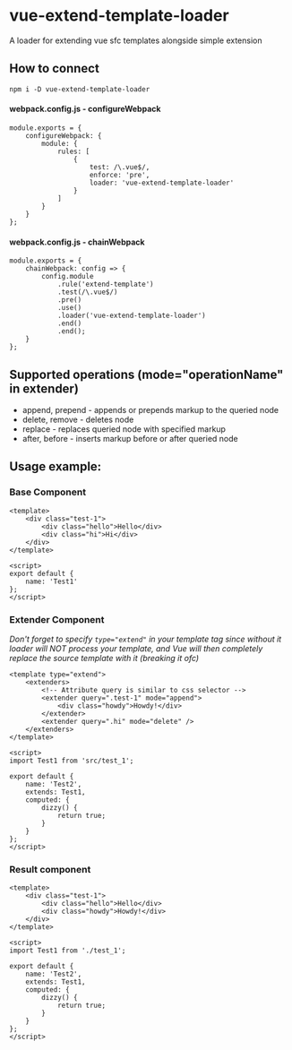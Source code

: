 # vue-extend-template-loader
A loader for extending vue sfc templates alongside simple extension

## How to connect

```
npm i -D vue-extend-template-loader
```

#### webpack.config.js - configureWebpack
```
module.exports = {
    configureWebpack: {
        module: {
            rules: [
                {
                    test: /\.vue$/,
                    enforce: 'pre',
                    loader: 'vue-extend-template-loader'
                }
            ]
        }
    }
};
```

#### webpack.config.js - chainWebpack
```
module.exports = {
    chainWebpack: config => {
        config.module
            .rule('extend-template')
            .test(/\.vue$/)
            .pre()
            .use()
            .loader('vue-extend-template-loader')
            .end()
            .end();
    }
};
```

## Supported operations (mode="operationName" in extender)
- append, prepend - appends or prepends markup to the queried node
- delete, remove - deletes node
- replace - replaces queried node with specified markup
- after, before - inserts markup before or after queried node

## Usage example:

### Base Component
```
<template>
    <div class="test-1">
        <div class="hello">Hello</div>
        <div class="hi">Hi</div>
    </div>
</template>

<script>
export default {
    name: 'Test1'
};
</script>
```

### Extender Component
*Don't forget to specify `type="extend"` in your template tag since without it loader will NOT process your template, 
and Vue will then completely replace the source template with it (breaking it ofc)*
```
<template type="extend">
    <extenders>
        <!-- Attribute query is similar to css selector -->
        <extender query=".test-1" mode="append">
            <div class="howdy">Howdy!</div>
        </extender>
        <extender query=".hi" mode="delete" />
    </extenders>
</template>

<script>
import Test1 from 'src/test_1';

export default {
    name: 'Test2',
    extends: Test1,
    computed: {
        dizzy() {
            return true;
        }
    }
};
</script>
```

### Result component
```
<template>
    <div class="test-1">
        <div class="hello">Hello</div>
        <div class="howdy">Howdy!</div>
    </div>
</template>

<script>
import Test1 from './test_1';

export default {
    name: 'Test2',
    extends: Test1,
    computed: {
        dizzy() {
            return true;
        }
    }
};
</script>
```
